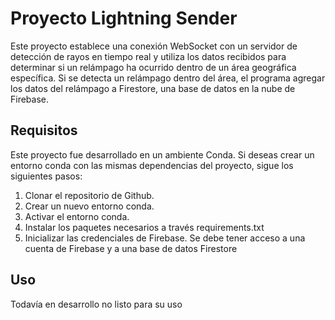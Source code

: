 # Proyecto Lightning Sender

Este proyecto establece una conexión WebSocket con un servidor de detección de rayos en tiempo real y utiliza los datos recibidos para determinar si un relámpago ha ocurrido dentro de un área geográfica específica. Si se detecta un relámpago dentro del área, el programa agregar los datos del relámpago a Firestore, una base de datos en la nube de Firebase.

## Requisitos
Este proyecto fue desarrollado en un ambiente Conda. Si deseas crear un entorno conda con las mismas dependencias del proyecto, sigue los siguientes pasos:

1) Clonar el repositorio de Github.
2) Crear un nuevo entorno conda.
3) Activar el entorno conda.
4) Instalar los paquetes necesarios a través requirements.txt
5) Inicializar las credenciales de Firebase. Se debe tener acceso a una cuenta de Firebase y a una base de datos Firestore

## Uso
Todavía en desarrollo no listo para su uso

